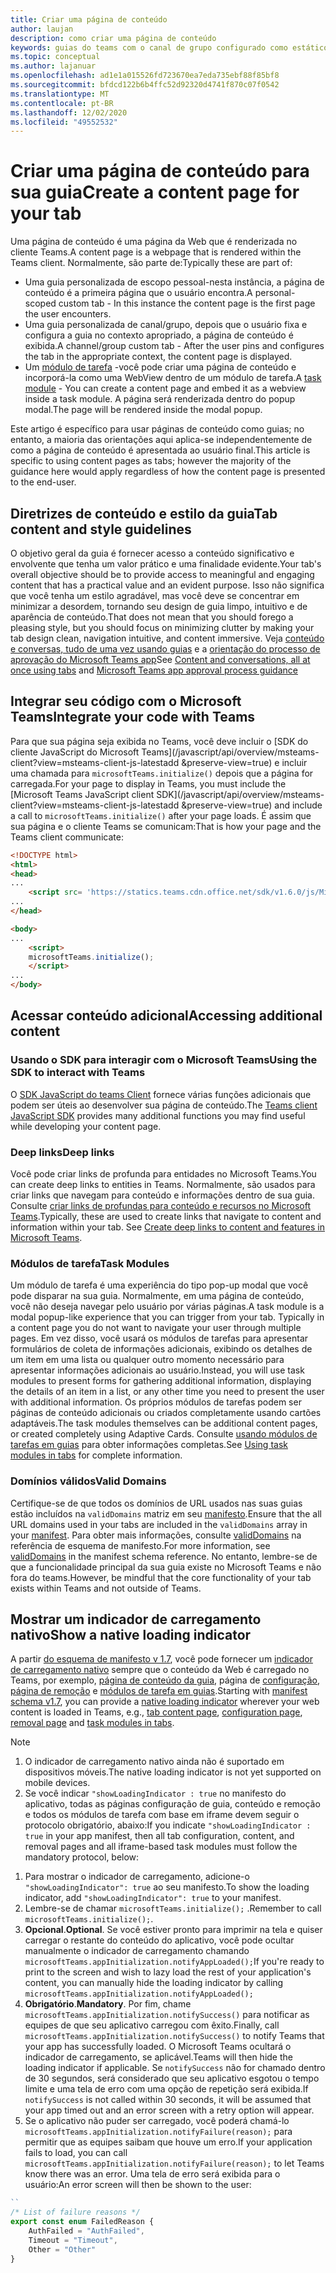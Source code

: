 ```yaml
---
title: Criar uma página de conteúdo
author: laujan
description: como criar uma página de conteúdo
keywords: guias do teams com o canal de grupo configurado como estático
ms.topic: conceptual
ms.author: lajanuar
ms.openlocfilehash: ad1e1a015526fd723670ea7eda735ebf88f85bf8
ms.sourcegitcommit: bfdcd122b6b4ffc52d92320d4741f870c07f0542
ms.translationtype: MT
ms.contentlocale: pt-BR
ms.lasthandoff: 12/02/2020
ms.locfileid: "49552532"
---
```

# <a name="create-a-content-page-for-your-tab"></a><span data-ttu-id="8f900-104">Criar uma página de conteúdo para sua guia</span><span class="sxs-lookup"><span data-stu-id="8f900-104">Create a content page for your tab</span></span>

<span data-ttu-id="8f900-105">Uma página de conteúdo é uma página da Web que é renderizada no cliente Teams.</span><span class="sxs-lookup"><span data-stu-id="8f900-105">A content page is a webpage that is rendered within the Teams client.</span></span> <span data-ttu-id="8f900-106">Normalmente, são parte de:</span><span class="sxs-lookup"><span data-stu-id="8f900-106">Typically these are part of:</span></span>

* <span data-ttu-id="8f900-107">Uma guia personalizada de escopo pessoal-nesta instância, a página de conteúdo é a primeira página que o usuário encontra.</span><span class="sxs-lookup"><span data-stu-id="8f900-107">A personal-scoped custom tab - In this instance the content page is the first page the user encounters.</span></span>
* <span data-ttu-id="8f900-108">Uma guia personalizada de canal/grupo, depois que o usuário fixa e configura a guia no contexto apropriado, a página de conteúdo é exibida.</span><span class="sxs-lookup"><span data-stu-id="8f900-108">A channel/group custom tab - After the user pins and configures the tab in the appropriate context, the content page is displayed.</span></span>
* <span data-ttu-id="8f900-109">Um [módulo de tarefa](~/task-modules-and-cards/what-are-task-modules.md) -você pode criar uma página de conteúdo e incorporá-la como uma WebView dentro de um módulo de tarefa.</span><span class="sxs-lookup"><span data-stu-id="8f900-109">A [task module](~/task-modules-and-cards/what-are-task-modules.md) - You can create a content page and embed it as a webview inside a task module.</span></span> <span data-ttu-id="8f900-110">A página será renderizada dentro do popup modal.</span><span class="sxs-lookup"><span data-stu-id="8f900-110">The page will be rendered inside the modal popup.</span></span>

<span data-ttu-id="8f900-111">Este artigo é específico para usar páginas de conteúdo como guias; no entanto, a maioria das orientações aqui aplica-se independentemente de como a página de conteúdo é apresentada ao usuário final.</span><span class="sxs-lookup"><span data-stu-id="8f900-111">This article is specific to using content pages as tabs; however the majority of the guidance here would apply regardless of how the content page is presented to the end-user.</span></span>

## <a name="tab-content-and-style-guidelines"></a><span data-ttu-id="8f900-112">Diretrizes de conteúdo e estilo da guia</span><span class="sxs-lookup"><span data-stu-id="8f900-112">Tab content and style guidelines</span></span>

<span data-ttu-id="8f900-113">O objetivo geral da guia é fornecer acesso a conteúdo significativo e envolvente que tenha um valor prático e uma finalidade evidente.</span><span class="sxs-lookup"><span data-stu-id="8f900-113">Your tab's overall objective should be to provide access to meaningful and engaging content that has a practical value and an evident purpose.</span></span> <span data-ttu-id="8f900-114">Isso não significa que você tenha um estilo agradável, mas você deve se concentrar em minimizar a desordem, tornando seu design de guia limpo, intuitivo e de aparência de conteúdo.</span><span class="sxs-lookup"><span data-stu-id="8f900-114">That does not mean that you should forego a pleasing style, but you should focus on minimizing clutter by making your tab design clean, navigation intuitive, and content immersive.</span></span> <span data-ttu-id="8f900-115">Veja [conteúdo e conversas, tudo de uma vez usando guias](~/tabs/design/tabs.md) e a [orientação do processo de aprovação do Microsoft Teams app](~/concepts/deploy-and-publish/appsource/prepare/frequently-failed-cases.md)</span><span class="sxs-lookup"><span data-stu-id="8f900-115">See [Content and conversations, all at once using tabs](~/tabs/design/tabs.md) and [Microsoft Teams app approval process guidance](~/concepts/deploy-and-publish/appsource/prepare/frequently-failed-cases.md)</span></span>

## <a name="integrate-your-code-with-teams"></a><span data-ttu-id="8f900-116">Integrar seu código com o Microsoft Teams</span><span class="sxs-lookup"><span data-stu-id="8f900-116">Integrate your code with Teams</span></span>

<span data-ttu-id="8f900-117">Para que sua página seja exibida no Teams, você deve incluir o [SDK do cliente JavaScript do Microsoft Teams](/javascript/api/overview/msteams-client?view=msteams-client-js-latestadd &preserve-view=true) e incluir uma chamada para `microsoftTeams.initialize()` depois que a página for carregada.</span><span class="sxs-lookup"><span data-stu-id="8f900-117">For your page to display in Teams, you must include the [Microsoft Teams JavaScript client SDK](/javascript/api/overview/msteams-client?view=msteams-client-js-latestadd &preserve-view=true) and include a call to `microsoftTeams.initialize()` after your page loads.</span></span> <span data-ttu-id="8f900-118">É assim que sua página e o cliente Teams se comunicam:</span><span class="sxs-lookup"><span data-stu-id="8f900-118">That is how your page and the Teams client communicate:</span></span>

```html
<!DOCTYPE html>
<html>
<head>
...
    <script src= 'https://statics.teams.cdn.office.net/sdk/v1.6.0/js/MicrosoftTeams.min.js'></script>
...
</head>

<body>
...
    <script>
    microsoftTeams.initialize();
    </script>
...
</body>
```

## <a name="accessing-additional-content"></a><span data-ttu-id="8f900-119">Acessar conteúdo adicional</span><span class="sxs-lookup"><span data-stu-id="8f900-119">Accessing additional content</span></span>

### <a name="using-the-sdk-to-interact-with-teams"></a><span data-ttu-id="8f900-120">Usando o SDK para interagir com o Microsoft Teams</span><span class="sxs-lookup"><span data-stu-id="8f900-120">Using the SDK to interact with Teams</span></span>

<span data-ttu-id="8f900-121">O [SDK JavaScript do teams Client](~/tabs/how-to/using-teams-client-sdk.md) fornece várias funções adicionais que podem ser úteis ao desenvolver sua página de conteúdo.</span><span class="sxs-lookup"><span data-stu-id="8f900-121">The [Teams client JavaScript SDK](~/tabs/how-to/using-teams-client-sdk.md) provides many additional functions you may find useful while developing your content page.</span></span>

### <a name="deep-links"></a><span data-ttu-id="8f900-122">Deep links</span><span class="sxs-lookup"><span data-stu-id="8f900-122">Deep links</span></span>

<span data-ttu-id="8f900-123">Você pode criar links de profunda para entidades no Microsoft Teams.</span><span class="sxs-lookup"><span data-stu-id="8f900-123">You can create deep links to entities in Teams.</span></span> <span data-ttu-id="8f900-124">Normalmente, são usados para criar links que navegam para conteúdo e informações dentro de sua guia. Consulte [criar links de profundas para conteúdo e recursos no Microsoft Teams](~/concepts/build-and-test/deep-links.md).</span><span class="sxs-lookup"><span data-stu-id="8f900-124">Typically, these are used to create links that navigate to content and information within your tab. See [Create deep links to content and features in Microsoft Teams](~/concepts/build-and-test/deep-links.md).</span></span>

### <a name="task-modules"></a><span data-ttu-id="8f900-125">Módulos de tarefa</span><span class="sxs-lookup"><span data-stu-id="8f900-125">Task Modules</span></span>

<span data-ttu-id="8f900-126">Um módulo de tarefa é uma experiência do tipo pop-up modal que você pode disparar na sua guia. Normalmente, em uma página de conteúdo, você não deseja navegar pelo usuário por várias páginas.</span><span class="sxs-lookup"><span data-stu-id="8f900-126">A task module is a modal popup-like experience that you can trigger from your tab. Typically in a content page you do not want to navigate your user through multiple pages.</span></span> <span data-ttu-id="8f900-127">Em vez disso, você usará os módulos de tarefas para apresentar formulários de coleta de informações adicionais, exibindo os detalhes de um item em uma lista ou qualquer outro momento necessário para apresentar informações adicionais ao usuário.</span><span class="sxs-lookup"><span data-stu-id="8f900-127">Instead, you will use task modules to present forms for gathering additional information, displaying the details of an item in a list, or any other time you need to present the user with additional information.</span></span> <span data-ttu-id="8f900-128">Os próprios módulos de tarefas podem ser páginas de conteúdo adicionais ou criados completamente usando cartões adaptáveis.</span><span class="sxs-lookup"><span data-stu-id="8f900-128">The task modules themselves can be additional content pages, or created completely using Adaptive Cards.</span></span> <span data-ttu-id="8f900-129">Consulte [usando módulos de tarefas em guias](~/task-modules-and-cards/task-modules/task-modules-tabs.md) para obter informações completas.</span><span class="sxs-lookup"><span data-stu-id="8f900-129">See [Using task modules in tabs](~/task-modules-and-cards/task-modules/task-modules-tabs.md) for complete information.</span></span>

### <a name="valid-domains"></a><span data-ttu-id="8f900-130">Domínios válidos</span><span class="sxs-lookup"><span data-stu-id="8f900-130">Valid Domains</span></span>

<span data-ttu-id="8f900-131">Certifique-se de que todos os domínios de URL usados nas suas guias estão incluídos na `validDomains` matriz em seu [manifesto](~/concepts/build-and-test/apps-package.md).</span><span class="sxs-lookup"><span data-stu-id="8f900-131">Ensure that the all URL domains used in your tabs are included in the `validDomains` array in your [manifest](~/concepts/build-and-test/apps-package.md).</span></span> <span data-ttu-id="8f900-132">Para obter mais informações, consulte [validDomains](~/resources/schema/manifest-schema.md#validdomains) na referência de esquema de manifesto.</span><span class="sxs-lookup"><span data-stu-id="8f900-132">For more information, see [validDomains](~/resources/schema/manifest-schema.md#validdomains) in the manifest schema reference.</span></span> <span data-ttu-id="8f900-133">No entanto, lembre-se de que a funcionalidade principal da sua guia existe no Microsoft Teams e não fora do teams.</span><span class="sxs-lookup"><span data-stu-id="8f900-133">However, be mindful that the core functionality of your tab exists within Teams and not outside of Teams.</span></span>

## <a name="show-a-native-loading-indicator"></a><span data-ttu-id="8f900-134">Mostrar um indicador de carregamento nativo</span><span class="sxs-lookup"><span data-stu-id="8f900-134">Show a native loading indicator</span></span>

<span data-ttu-id="8f900-135">A partir [do esquema de manifesto v 1.7](../../../resources/schema/manifest-schema.md), você pode fornecer um [indicador de carregamento nativo](../../../resources/schema/manifest-schema.md#showloadingindicator) sempre que o conteúdo da Web é carregado no Teams, por exemplo, [página de conteúdo da guia](#integrate-your-code-with-teams), página de [configuração](configuration-page.md), [página de remoção](removal-page.md) e [módulos de tarefa em guias](../../../task-modules-and-cards/task-modules/task-modules-tabs.md).</span><span class="sxs-lookup"><span data-stu-id="8f900-135">Starting with [manifest schema v1.7](../../../resources/schema/manifest-schema.md), you can provide a [native loading indicator](../../../resources/schema/manifest-schema.md#showloadingindicator) wherever your web content is loaded in Teams, e.g., [tab content page](#integrate-your-code-with-teams), [configuration page](configuration-page.md), [removal page](removal-page.md) and [task modules in tabs](../../../task-modules-and-cards/task-modules/task-modules-tabs.md).</span></span>

> [!NOTE]
> 1. <span data-ttu-id="8f900-136">O indicador de carregamento nativo ainda não é suportado em dispositivos móveis.</span><span class="sxs-lookup"><span data-stu-id="8f900-136">The native loading indicator is not yet supported on mobile devices.</span></span>
> 2. <span data-ttu-id="8f900-137">Se você indicar  `"showLoadingIndicator : true`  no manifesto do aplicativo, todas as páginas configuração de guia, conteúdo e remoção e todos os módulos de tarefa com base em iframe devem seguir o protocolo obrigatório, abaixo:</span><span class="sxs-lookup"><span data-stu-id="8f900-137">If you indicate  `"showLoadingIndicator : true`  in your app manifest, then all tab configuration, content, and removal pages and all iframe-based task modules must follow the mandatory protocol, below:</span></span>


1. <span data-ttu-id="8f900-138">Para mostrar o indicador de carregamento, adicione-o `"showLoadingIndicator": true` ao seu manifesto.</span><span class="sxs-lookup"><span data-stu-id="8f900-138">To show the loading indicator, add `"showLoadingIndicator": true` to your manifest.</span></span> 
2. <span data-ttu-id="8f900-139">Lembre-se de chamar `microsoftTeams.initialize();` .</span><span class="sxs-lookup"><span data-stu-id="8f900-139">Remember to call `microsoftTeams.initialize();`.</span></span>
3. <span data-ttu-id="8f900-140">**Opcional**.</span><span class="sxs-lookup"><span data-stu-id="8f900-140">**Optional**.</span></span> <span data-ttu-id="8f900-141">Se você estiver pronto para imprimir na tela e quiser carregar o restante do conteúdo do aplicativo, você pode ocultar manualmente o indicador de carregamento chamando `microsoftTeams.appInitialization.notifyAppLoaded();`</span><span class="sxs-lookup"><span data-stu-id="8f900-141">If you're ready to print to the screen and wish to lazy load the rest of your application's content, you can manually hide the loading indicator by calling `microsoftTeams.appInitialization.notifyAppLoaded();`</span></span>
4. <span data-ttu-id="8f900-142">**Obrigatório**.</span><span class="sxs-lookup"><span data-stu-id="8f900-142">**Mandatory**.</span></span> <span data-ttu-id="8f900-143">Por fim, chame `microsoftTeams.appInitialization.notifySuccess()` para notificar as equipes de que seu aplicativo carregou com êxito.</span><span class="sxs-lookup"><span data-stu-id="8f900-143">Finally, call `microsoftTeams.appInitialization.notifySuccess()` to notify Teams that your app has successfully loaded.</span></span> <span data-ttu-id="8f900-144">O Microsoft Teams ocultará o indicador de carregamento, se aplicável.</span><span class="sxs-lookup"><span data-stu-id="8f900-144">Teams will then hide the loading indicator if applicable.</span></span> <span data-ttu-id="8f900-145">Se  `notifySuccess`  não for chamado dentro de 30 segundos, será considerado que seu aplicativo esgotou o tempo limite e uma tela de erro com uma opção de repetição será exibida.</span><span class="sxs-lookup"><span data-stu-id="8f900-145">If  `notifySuccess`  is not called within 30 seconds, it will be assumed that your app timed out and an error screen with a retry option will appear.</span></span>
5. <span data-ttu-id="8f900-146">Se o aplicativo não puder ser carregado, você poderá chamá-lo `microsoftTeams.appInitialization.notifyFailure(reason);` para permitir que as equipes saibam que houve um erro.</span><span class="sxs-lookup"><span data-stu-id="8f900-146">If your application fails to load, you can call `microsoftTeams.appInitialization.notifyFailure(reason);` to let Teams know there was an error.</span></span> <span data-ttu-id="8f900-147">Uma tela de erro será exibida para o usuário:</span><span class="sxs-lookup"><span data-stu-id="8f900-147">An error screen will then be shown to the user:</span></span>

```typescript
``
/* List of failure reasons */
export const enum FailedReason {
    AuthFailed = "AuthFailed",
    Timeout = "Timeout",
    Other = "Other"
}
```
>
